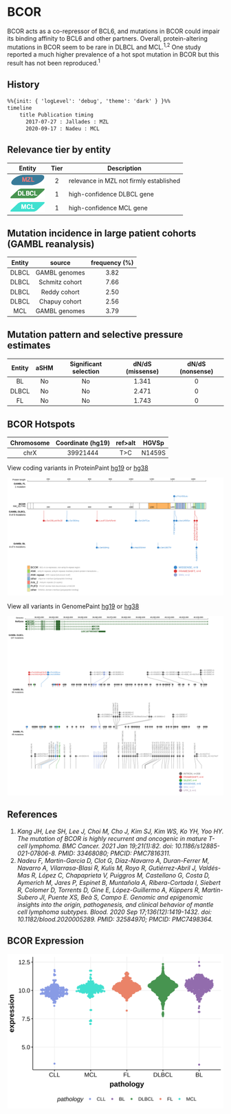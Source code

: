# BCOR

BCOR acts as a co-repressor of BCL6, and mutations in BCOR could impair its binding affinity to BCL6 and other partners. Overall, protein-altering mutations in BCOR seem to be rare in DLBCL and MCL.<sup>1,2</sup> One study reported a much higher prevalence of a hot spot mutation in BCOR but this result has not been reproduced.<sup>1</sup> 
## History

```mermaid
%%{init: { 'logLevel': 'debug', 'theme': 'dark' } }%%
timeline
    title Publication timing
      2017-07-27 : Jallades : MZL
      2020-09-17 : Nadeu : MCL
```

## Relevance tier by entity

|Entity|Tier|Description               |
|:------:|:----:|--------------------------|
|![MZL](images/icons/MZL_tier2.png)|2|relevance in MZL not firmly established|
|![DLBCL](images/icons/DLBCL_tier1.png) |1   |high-confidence DLBCL gene|
|![MCL](images/icons/MCL_tier1.png)   |1   |high-confidence MCL gene  |

## Mutation incidence in large patient cohorts (GAMBL reanalysis)

|Entity|source        |frequency (%)|
|:------:|:--------------:|:-------------:|
|DLBCL |GAMBL genomes |3.82         |
|DLBCL |Schmitz cohort|7.66         |
|DLBCL |Reddy cohort  |2.50         |
|DLBCL |Chapuy cohort |2.56         |
|MCL   |GAMBL genomes |3.79         |

## Mutation pattern and selective pressure estimates

|Entity|aSHM|Significant selection|dN/dS (missense)|dN/dS (nonsense)|
|:------:|:----:|:---------------------:|:----------------:|:----------------:|
|BL    |No  |No                   |1.341           |0               |
|DLBCL |No  |No                   |2.471           |0               |
|FL    |No  |No                   |1.743           |0               |




## BCOR Hotspots

| Chromosome |Coordinate (hg19) | ref>alt | HGVSp | 
 | :---:| :---: | :--: | :---: |
| chrX | 39921444 | T>C | N1459S |

View coding variants in ProteinPaint [hg19](https://morinlab.github.io/LLMPP/GAMBL/BCOR_protein.html)  or [hg38](https://morinlab.github.io/LLMPP/GAMBL/BCOR_protein_hg38.html)

![](images/proteinpaint/BCOR_NM_017745.svg)

View all variants in GenomePaint [hg19](https://morinlab.github.io/LLMPP/GAMBL/BCOR.html)  or [hg38](https://morinlab.github.io/LLMPP/GAMBL/BCOR_hg38.html)

![](images/proteinpaint/BCOR.svg)

## References

1. *Kang JH, Lee SH, Lee J, Choi M, Cho J, Kim SJ, Kim WS, Ko YH, Yoo HY. The mutation of BCOR is highly recurrent and oncogenic in mature T-cell lymphoma. BMC Cancer. 2021 Jan 19;21(1):82. doi: 10.1186/s12885-021-07806-8. PMID: 33468080; PMCID: PMC7816311.*
2. *Nadeu F, Martin-Garcia D, Clot G, Díaz-Navarro A, Duran-Ferrer M, Navarro A, Vilarrasa-Blasi R, Kulis M, Royo R, Gutiérrez-Abril J, Valdés-Mas R, López C, Chapaprieta V, Puiggros M, Castellano G, Costa D, Aymerich M, Jares P, Espinet B, Muntañola A, Ribera-Cortada I, Siebert R, Colomer D, Torrents D, Gine E, López-Guillermo A, Küppers R, Martin-Subero JI, Puente XS, Beà S, Campo E. Genomic and epigenomic insights into the origin, pathogenesis, and clinical behavior of mantle cell lymphoma subtypes. Blood. 2020 Sep 17;136(12):1419-1432. doi: 10.1182/blood.2020005289. PMID: 32584970; PMCID: PMC7498364.*
## BCOR Expression
![](images/gene_expression/BCOR_by_pathology.svg)
<!-- ORIGIN: jalladesExomeSequencingIdentifies2017 -->
<!-- MCL: nadeuGenomicEpigenomicInsights2020a -->
<!-- MZL: jalladesExomeSequencingIdentifies2017 -->
